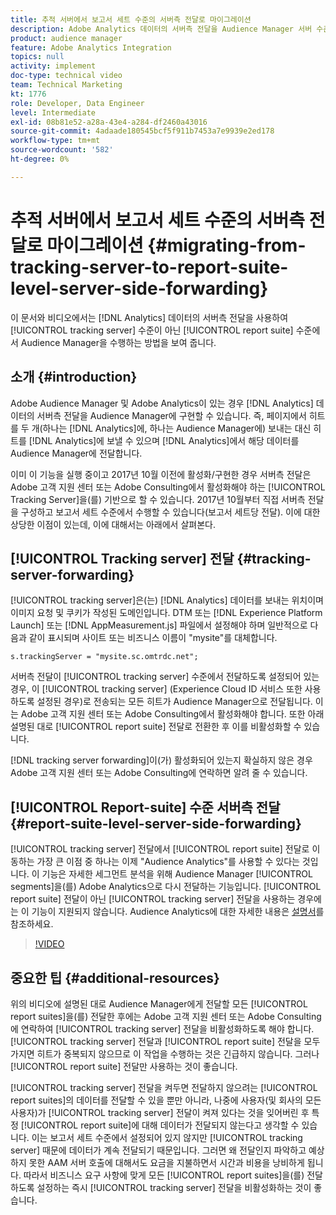 ```yaml
---
title: 추적 서버에서 보고서 세트 수준의 서버측 전달로 마이그레이션
description: Adobe Analytics 데이터의 서버측 전달을 Audience Manager 서버 수준이 아닌 보고서 세트 수준에서 추적하는 방법에 대해 알아봅니다.
product: audience manager
feature: Adobe Analytics Integration
topics: null
activity: implement
doc-type: technical video
team: Technical Marketing
kt: 1776
role: Developer, Data Engineer
level: Intermediate
exl-id: 08b81e52-a28a-43e4-a284-df2460a43016
source-git-commit: 4adaade180545bcf5f911b7453a7e9939e2ed178
workflow-type: tm+mt
source-wordcount: '582'
ht-degree: 0%

---
```


# 추적 서버에서 보고서 세트 수준의 서버측 전달로 마이그레이션 {#migrating-from-tracking-server-to-report-suite-level-server-side-forwarding}

이 문서와 비디오에서는 [!DNL Analytics] 데이터의 서버측 전달을 사용하여 [!UICONTROL tracking server] 수준이 아닌 [!UICONTROL report suite] 수준에서 Audience Manager을 수행하는 방법을 보여 줍니다.

## 소개 {#introduction}

Adobe Audience Manager 및 Adobe Analytics이 있는 경우 [!DNL Analytics] 데이터의 서버측 전달을 Audience Manager에 구현할 수 있습니다. 즉, 페이지에서 히트를 두 개(하나는 [!DNL Analytics]에, 하나는 Audience Manager에) 보내는 대신 히트를 [!DNL Analytics]에 보낼 수 있으며 [!DNL Analytics]에서 해당 데이터를 Audience Manager에 전달합니다.

이미 이 기능을 실행 중이고 2017년 10월 이전에 활성화/구현한 경우 서버측 전달은 Adobe 고객 지원 센터 또는 Adobe Consulting에서 활성화해야 하는 [!UICONTROL Tracking Server]을(를) 기반으로 할 수 있습니다. 2017년 10월부터 직접 서버측 전달을 구성하고 보고서 세트 수준에서 수행할 수 있습니다(보고서 세트당 전달). 이에 대한 상당한 이점이 있는데, 이에 대해서는 아래에서 살펴본다.

## [!UICONTROL Tracking server] 전달 {#tracking-server-forwarding}

[!UICONTROL tracking server]은(는) [!DNL Analytics] 데이터를 보내는 위치이며 이미지 요청 및 쿠키가 작성된 도메인입니다. DTM 또는 [!DNL Experience Platform Launch] 또는 [!DNL AppMeasurement.js] 파일에서 설정해야 하며 일반적으로 다음과 같이 표시되며 사이트 또는 비즈니스 이름이 &quot;mysite&quot;를 대체합니다.

`s.trackingServer = "mysite.sc.omtrdc.net";`

서버측 전달이 [!UICONTROL tracking server] 수준에서 전달하도록 설정되어 있는 경우, 이 [!UICONTROL tracking server] (Experience Cloud ID 서비스 또한 사용하도록 설정된 경우)로 전송되는 모든 히트가 Audience Manager으로 전달됩니다. 이는 Adobe 고객 지원 센터 또는 Adobe Consulting에서 활성화해야 합니다. 또한 아래 설명된 대로 [!UICONTROL report suite] 전달로 전환한 후 이를 비활성화할 수 있습니다.

[!DNL tracking server forwarding]이(가) 활성화되어 있는지 확실하지 않은 경우 Adobe 고객 지원 센터 또는 Adobe Consulting에 연락하면 알려 줄 수 있습니다.

## [!UICONTROL Report-suite] 수준 서버측 전달 {#report-suite-level-server-side-forwarding}

[!UICONTROL tracking server] 전달에서 [!UICONTROL report suite] 전달로 이동하는 가장 큰 이점 중 하나는 이제 &quot;Audience Analytics&quot;를 사용할 수 있다는 것입니다. 이 기능은 자세한 세그먼트 분석을 위해 Audience Manager [!UICONTROL segments]을(를) Adobe Analytics으로 다시 전달하는 기능입니다. [!UICONTROL report suite] 전달이 아닌 [!UICONTROL tracking server] 전달을 사용하는 경우에는 이 기능이 지원되지 않습니다. Audience Analytics에 대한 자세한 내용은 [설명서](https://experienceleague.adobe.com/docs/analytics/integration/audience-analytics/mc-audiences-aam.html)를 참조하세요.

>[!VIDEO](https://video.tv.adobe.com/v/23701/?quality=12)

## 중요한 팁 {#additional-resources}

위의 비디오에 설명된 대로 Audience Manager에게 전달할 모든 [!UICONTROL report suites]을(를) 전달한 후에는 Adobe 고객 지원 센터 또는 Adobe Consulting에 연락하여 [!UICONTROL tracking server] 전달을 비활성화하도록 해야 합니다. [!UICONTROL tracking server] 전달과 [!UICONTROL report suite] 전달을 모두 가지면 히트가 중복되지 않으므로 이 작업을 수행하는 것은 긴급하지 않습니다. 그러나 [!UICONTROL report suite] 전달만 사용하는 것이 좋습니다.

[!UICONTROL tracking server] 전달을 켜두면 전달하지 않으려는 [!UICONTROL report suites]의 데이터를 전달할 수 있을 뿐만 아니라, 나중에 사용자(및 회사의 모든 사용자)가 [!UICONTROL tracking server] 전달이 켜져 있다는 것을 잊어버린 후 특정 [!UICONTROL report suite]에 대해 데이터가 전달되지 않는다고 생각할 수 있습니다. 이는 보고서 세트 수준에서 설정되어 있지 않지만 [!UICONTROL tracking server] 때문에 데이터가 계속 전달되기 때문입니다. 그러면 왜 전달인지 파악하고 예상하지 못한 AAM 서버 호출에 대해서도 요금을 지불하면서 시간과 비용을 낭비하게 됩니다. 따라서 비즈니스 요구 사항에 맞게 모든 [!UICONTROL report suites]을(를) 전달하도록 설정하는 즉시 [!UICONTROL tracking server] 전달을 비활성화하는 것이 좋습니다.
